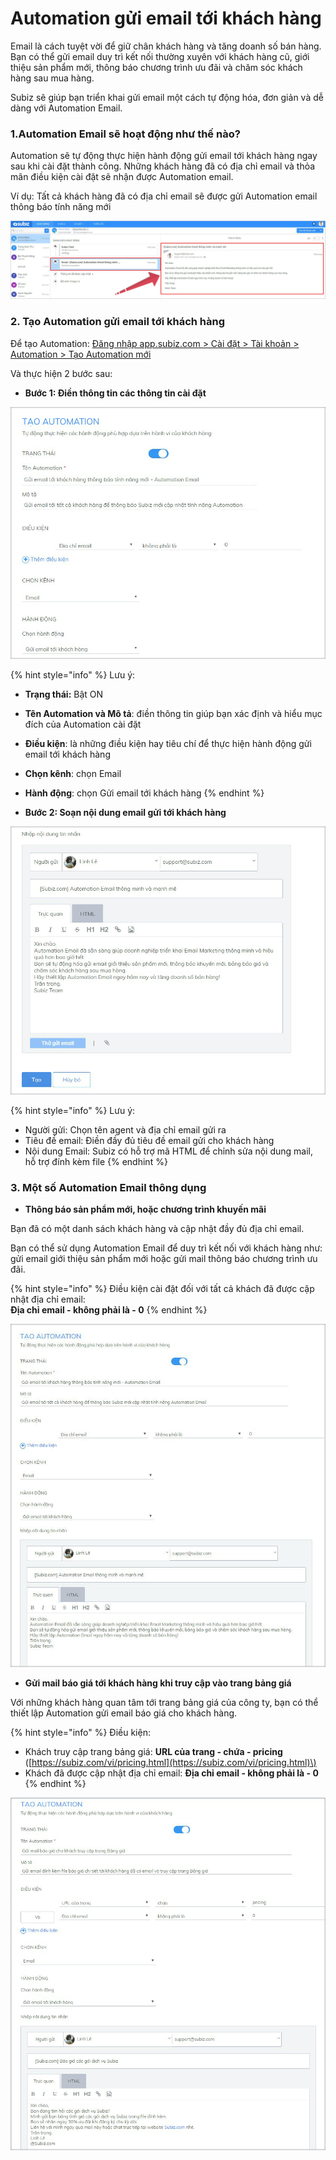 # Automation gửi email tới khách hàng

Email là cách tuyệt vời để giữ chân khách hàng và tăng doanh số bán hàng. Bạn có thể gửi email duy trì kết nối thường xuyên với khách hàng cũ, giới thiệu sản phẩm mới, thông báo chương trình ưu đãi và chăm sóc khách hàng sau mua hàng.

Subiz sẽ giúp bạn triển khai gửi email một cách tự động hóa, đơn giản và dễ dàng với Automation Email.

### **1.Automation Email sẽ hoạt động như thế nào?**

Automation sẽ tự động thực hiện hành động gửi email tới khách hàng ngay sau khi cài đặt thành công. Những khách hàng đã có địa chỉ email và thỏa mãn điều kiện cài đặt sẽ nhận được Automation email.

Ví dụ: Tất cả khách hàng đã có địa chỉ email sẽ được gửi Automation email thông báo tính năng mới

![Automation Email g&#x1EED;i th&#xF4;ng b&#xE1;o t&#xED;nh n&#x103;ng m&#x1EDB;i](../../.gitbook/assets/caopy-bai-1.jpg)

### 2. Tạo Automation gửi email tới khách hàng

Để tạo Automation: [Đăng nhập app.subiz.com &gt; Cài đặt &gt; Tài khoản &gt; Automation &gt; Tạo Automation mới](https://app.subiz.com/settings/automation-add)

Và thực hiện 2 bước sau:

* **Bước 1: Điền thông tin các thông tin cài đặt** 

![&#x110;i&#x1EC1;n th&#xF4;ng tin c&#xE0;i &#x111;&#x1EB7;t Automation Email](../../.gitbook/assets/copy-2.jpg)

{% hint style="info" %}
Lưu ý:

* **Trạng thái:** Bật ON
* **Tên Automation và Mô tả**: điền thông tin giúp bạn xác định và hiểu mục đích của Automation cài đặt
* **Điều kiện**: là những điều kiện hay tiêu chí để thực hiện hành động gửi email tới khách hàng
* **Chọn kênh**: chọn Email
* **Hành động**: chọn Gửi email tới khách hàng
{% endhint %}

* **Bước 2: Soạn nội dung email gửi tới khách hàng**

![Nh&#x1EAD;p n&#x1ED9;i dung email g&#x1EED;i kh&#xE1;ch h&#xE0;ng](../../.gitbook/assets/copy-3.jpg)

{% hint style="info" %}
Lưu ý:

* Người gửi: Chọn tên agent và địa chỉ email gửi ra
* Tiêu đề email: Điền đầy đủ tiêu đề email gửi cho khách hàng
* Nội dung Email: Subiz có hỗ trợ mã HTML để chỉnh sửa nội dung mail, hỗ trợ đính kèm file
{% endhint %}

### **3. Một số Automation Email thông dụng**

* **Thông báo sản phẩm mới, hoặc chương trình khuyến mãi**

Bạn đã có một danh sách khách hàng và cập nhật đầy đủ địa chỉ email. 

Bạn có thể sử dụng Automation Email để duy trì kết nối với khách hàng như: gửi email giới thiệu sản phẩm mới hoặc gửi mail thông báo chương trình ưu đãi.

{% hint style="info" %}
Điều kiện cài đặt đối với tất cả khách đã được cập nhật địa chỉ email:   
**Địa chỉ email - không phải là - 0**
{% endhint %}

![Automation g&#x1EED;i email th&#xF4;ng b&#xE1;o t&#x1EDB;i kh&#xE1;ch h&#xE0;ng](../../.gitbook/assets/copy-7.jpg)

* **Gửi mail báo giá tới khách hàng khi truy cập vào trang bảng giá**

Với những khách hàng quan tâm tới trang bảng giá của công ty, bạn có thể thiết lập Automation gửi email báo giá cho khách hàng.

{% hint style="info" %}
Điều kiện: 

* Khách truy cập trang bảng giá: **URL của trang - chứa - pricing** \([https://subiz.com/vi/pricing.html](https://subiz.com/vi/pricing.html)\)
* Khách đã được cập nhật địa chỉ email: **Địa chỉ email - không phải là - 0**
{% endhint %}

![Automation email g&#x1EED;i b&#xE1;o gi&#xE1;](../../.gitbook/assets/copy-8.jpg)



